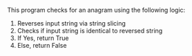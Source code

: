 This program checks for an anagram using the following logic:
1. Reverses input string via string slicing
2. Checks if input string is identical to reversed string
3. If Yes, return True
4. Else, return False
